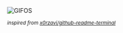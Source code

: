 <div align="justify">
<picture>
    <source media="(prefers-color-scheme: dark)" srcset="https://i.ibb.co/xS0vyW6C/output-gif.gif">
    <source media="(prefers-color-scheme: light)" srcset="https://i.ibb.co/xS0vyW6C/output-gif.gif">
    <img alt="GIFOS" src="https://i.ibb.co/xS0vyW6C/output-gif.gif">
</picture>

<sub><i>inspired from [x0rzavi/github-readme-terminal](https://github.com/x0rzavi/github-readme-terminal)</i></sub>

</div>

<!-- Image deletion URL: https://ibb.co/C5ZdqgQ1/98239ac89c93ba21bf8ae68e1c0ccafc -->
